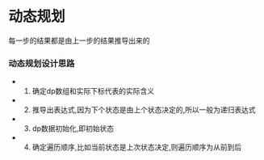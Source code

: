 # 动态规划
每一步的结果都是由上一步的结果推导出来的

### 动态规划设计思路

* 1. 确定dp数组和实际下标代表的实际含义
* 2. 推导出表达式,因为下个状态是由上个状态决定的,所以一般为递归表达式
* 3. dp数据初始化,即初始状态
* 4. 确定遍历顺序,比如当前状态是上次状态决定,则遍历顺序为从前到后

